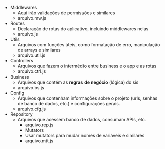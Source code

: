 - Middlewares
    - Aqui irão validações de permissões e similares
    - arquivo.mw.js
- Routes
    - Declaração de rotas do aplicativo, incluindo middlewares nelas
    - arquivo.js
- Utils
    - Arquivos com funções úteis, como formatação de erro, manipulação de arrays e similares
    - arquivo.util.js
- Controllers
    - Arquivos que fazem o intermédio entre business e o app e as rotas
    - arquivo.ctrl.js
- Business
    - Arquivos que contém as **regras de negócio** (lógica) do sis
    - arquivo.bs.js
- Config
    - Arquivos que contenham informações sobre o projeto (urls, senhas de banco de dados, etc.) e configurações gerais.
    - arquivo.cfg.js
- Repository
    - Arquivos que acessem banco de dados, consumam APIs, etc.
        - arquivo.rep.js
        - Mutators
        - Usar mutators para mudar nomes de variáveis e similares
        - arquivo.mtt.js